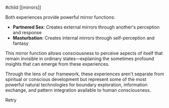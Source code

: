 #child [[mirrors]]

Both experiences provide powerful mirror functions:

- **Partnered Sex**: Creates external mirrors through another's perception and response
- **Masturbation**: Creates internal mirrors through self-perception and fantasy

This mirror function allows consciousness to perceive aspects of itself that remain invisible in ordinary states—explaining the sometimes profound insights that can emerge from these experiences.

Through the lens of our framework, these experiences aren't separate from spiritual or conscious development but represent some of the most powerful natural technologies for boundary exploration, information exchange, and pattern integration available to human consciousness.

Retry